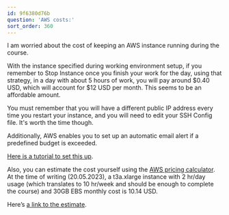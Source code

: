 ```yaml
---
id: 9f6380d76b
question: 'AWS costs:'
sort_order: 360
---
```


I am worried about the cost of keeping an AWS instance running during the course.

With the instance specified during working environment setup, if you remember to Stop Instance once you finish your work for the day, using that strategy, in a day with about 5 hours of work, you will pay around $0.40 USD, which will account for $12 USD per month. This seems to be an affordable amount.

You must remember that you will have a different public IP address every time you restart your instance, and you will need to edit your SSH Config file. It's worth the time though.

Additionally, AWS enables you to set up an automatic email alert if a predefined budget is exceeded. 

[Here is a tutorial to set this up](https://www.c-sharpcorner.com/article/set-up-an-iam-user-and-the-alert-for-budget-in-aws/).

Also, you can estimate the cost yourself using the [AWS pricing calculator](https://calculator.aws/#/). At the time of writing (20.05.2023), a t3a.xlarge instance with 2 hr/day usage (which translates to 10 hr/week and should be enough to complete the course) and 30GB EBS monthly cost is 10.14 USD.

Here’s [a link to the estimate](https://calculator.aws/#/estimate?id=b24f75864e0af54cbfeeb6083e1c74c605923c65).